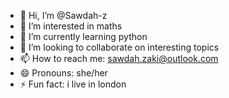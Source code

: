 - 👋 Hi, I’m @Sawdah-z
- 👀 I’m interested in maths
- 🌱 I’m currently learning python
- 💞️ I’m looking to collaborate on interesting topics
- 📫 How to reach me: sawdah.zaki@outlook.com
- 😄 Pronouns: she/her
- ⚡ Fun fact: i live in london

<!---
Sawdah-z/Sawdah-z is a ✨ special ✨ repository because its `README.md` (this file) appears on your GitHub profile.
You can click the Preview link to take a look at your changes.
--->
